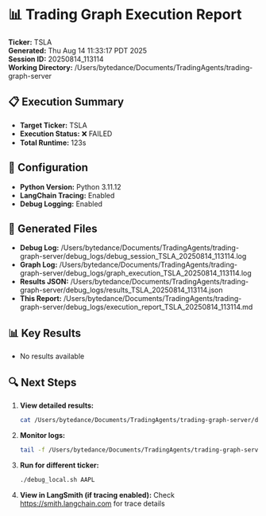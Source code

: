 # 📊 Trading Graph Execution Report

**Ticker:** TSLA  
**Generated:** Thu Aug 14 11:33:17 PDT 2025  
**Session ID:** 20250814_113114  
**Working Directory:** /Users/bytedance/Documents/TradingAgents/trading-graph-server

## 📋 Execution Summary

- **Target Ticker:** TSLA
- **Execution Status:** ❌ FAILED
- **Total Runtime:** 123s

## 🔧 Configuration

- **Python Version:** Python 3.11.12
- **LangChain Tracing:** Enabled
- **Debug Logging:** Enabled

## 📂 Generated Files

- **Debug Log:** /Users/bytedance/Documents/TradingAgents/trading-graph-server/debug_logs/debug_session_TSLA_20250814_113114.log
- **Graph Log:** /Users/bytedance/Documents/TradingAgents/trading-graph-server/debug_logs/graph_execution_TSLA_20250814_113114.log  
- **Results JSON:** /Users/bytedance/Documents/TradingAgents/trading-graph-server/debug_logs/results_TSLA_20250814_113114.json
- **This Report:** /Users/bytedance/Documents/TradingAgents/trading-graph-server/debug_logs/execution_report_TSLA_20250814_113114.md

## 📊 Key Results

- No results available

## 🔍 Next Steps

1. **View detailed results:**
   ```bash
   cat /Users/bytedance/Documents/TradingAgents/trading-graph-server/debug_logs/results_TSLA_20250814_113114.json | jq .
   ```

2. **Monitor logs:**
   ```bash
   tail -f /Users/bytedance/Documents/TradingAgents/trading-graph-server/debug_logs/graph_execution_TSLA_20250814_113114.log
   ```

3. **Run for different ticker:**
   ```bash
   ./debug_local.sh AAPL
   ```

4. **View in LangSmith (if tracing enabled):**
   Check https://smith.langchain.com for trace details

